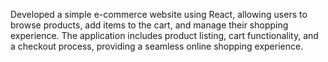 Developed a simple e-commerce website using React, allowing users to browse products, add items to the cart, and manage their shopping experience. 
The application includes product listing, cart functionality, and a checkout process, providing a seamless online shopping experience.
